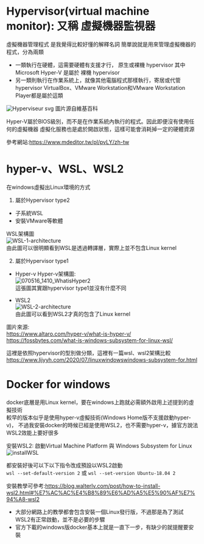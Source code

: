 # Hypervisor(virtual machine monitor): 又稱 虛擬機器監視器
虛擬機器管理程式 是我覺得比較好懂的解釋名詞
簡單說就是用來管理虛擬機器的程式，分為兩類
* 一類執行在硬體，這需要硬體有支援才行， 原生或裸機 hypervisor
  其中 Microsoft Hyper-V 是屬於 裸機 hypervisor
* 另一類則執行在作業系統上，就像其他電腦程式那樣執行，寄居或代管 hypervisor
  VirtualBox、VMware Workstation和VMware Workstation Player都是屬於這類
  
![Hyperviseur svg](https://user-images.githubusercontent.com/24542187/114295723-a44ca800-9ad9-11eb-9b77-772d45c2846c.png)
圖片源自維基百科

Hyper-V屬於BIOS級別，而不是在作業系統內執行的程式。因此即便沒有使用任何的虛擬機器
虛擬化服務也是處於開啟狀態，這樣可能會消耗掉一定的硬體資源

參考網站:https://www.mdeditor.tw/pl/pvLY/zh-tw

# hyper-v、WSL、WSL2
在windows虛擬出Linux環境的方式
1. 屬於Hypervisor type2
  * 子系統WSL
  * 安裝VMware等軟體  

  WSL架構圖  
  ![WSL-1-architecture](https://user-images.githubusercontent.com/24542187/114294581-4f596380-9ad2-11eb-8102-edcb8b13fbb5.png)  
  由此圖可以很明顯看到WSL是透過轉譯層，實際上並不包含Linux kernel

2. 屬於Hypervisor type1
  * Hyper-v
    Hyper-v架構圖:  
    ![070516_1410_WhatisHyper2](https://user-images.githubusercontent.com/24542187/114294764-4b7a1100-9ad3-11eb-9247-6c56ec8d97c2.png)  
    這張圖其實跟hypervisor type1並沒有什麼不同
    
  * WSL2  
    ![WSL-2-architecture](https://user-images.githubusercontent.com/24542187/114294880-13bf9900-9ad4-11eb-9af4-e9b2c1041f56.png)  
    由此圖可以看到WSL2才真的包含了Linux kernel  

    
圖片來源:  
https://www.altaro.com/hyper-v/what-is-hyper-v/  
https://fossbytes.com/what-is-windows-subsystem-for-linux-wsl/

這裡是依照hypervisor的型別做分類，這裡有一篇wsl、wsl2架構比較
https://www.lijyyh.com/2020/07/linuxwindowswindows-subsystem-for.html

# Docker for windows
docker底層是用Linux kernel，要在windows上跑就必需額外啟用上述提到的虛擬技術  
較早的版本似乎是使用hyper-v虛擬技術(Windows Home版不支援啟動hyper-v)，
不過我安裝docker的時候已經是使用WSL2，也不需要hyper-v，據官方說法WSL2效能上要好很多

安裝WSL2:
啟動Virtual Machine Platform 與 Windows Subsystem for Linux  
![installWSL](https://user-images.githubusercontent.com/24542187/114295637-11ac0900-9ad9-11eb-85a2-d8c2af22ad3d.jpg)

都安裝好後可以下以下指令改成預設以WSL2啟動  
`wsl --set-default-version 2` 或 `wsl --set-version Ubuntu-18.04 2`  

安裝教學可參考:https://blog.walterlv.com/post/how-to-install-wsl2.html#%E7%AC%AC%E4%B8%89%E6%AD%A5%E5%90%AF%E7%94%A8-wsl2  

* 大部分網路上的教學都會包含安裝一個Linux發行版，不過那是為了測試WSL2有正常啟動，並不是必要的步驟
* 官方下載的windows版docker基本上就是一直下一步，有缺少的就提醒要安裝
